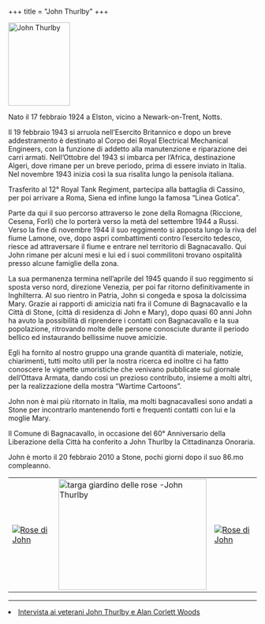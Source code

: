+++
title = "John Thurlby"
+++

<img src="/images/files/John Thurlby.jpg" width="125" height="169" title="John Thurlby">


Nato il 17 febbraio 1924 a Elston, vicino a Newark-on-Trent, Notts.

Il 19 febbraio 1943 si arruola nell’Esercito Britannico e dopo un breve addestramento è destinato al Corpo dei Royal Electrical Mechanical Engineers, con la funzione di addetto alla manutenzione e riparazione dei carri armati.
Nell’Ottobre del 1943 si imbarca per l’Africa, destinazione Algeri, dove rimane per un breve periodo, prima di essere inviato in Italia. Nel novembre 1943 inizia così la sua risalita lungo la penisola italiana.

Trasferito al 12° Royal Tank Regiment, partecipa alla battaglia di Cassino, per poi arrivare a Roma, Siena ed infine lungo la famosa “Linea Gotica”.

Parte da qui il suo percorso attraverso le zone della Romagna (Riccione, Cesena, Forlì) che lo porterà verso la metà del settembre 1944 a Russi. Verso la fine di novembre 1944 il suo reggimento si apposta lungo la riva del fiume Lamone, ove, dopo aspri combattimenti contro l’esercito tedesco, riesce ad attraversare il fiume e entrare nel territorio di Bagnacavallo. Qui John rimane per alcuni mesi e lui ed i suoi commilitoni trovano ospitalità presso alcune famiglie della zona.

La sua permanenza termina nell’aprile del 1945 quando il suo reggimento si sposta verso nord, direzione Venezia, per poi far ritorno definitivamente in Inghilterra.
Al suo rientro in Patria, John si congeda e sposa la dolcissima Mary. Grazie ai rapporti di amicizia nati fra il Comune di Bagnacavallo e la Città di Stone, (città di residenza di John e Mary), dopo quasi 60 anni John ha avuto la possibilità di riprendere i contatti con Bagnacavallo e la sua popolazione, ritrovando molte delle persone conosciute durante il periodo bellico ed instaurando bellissime nuove amicizie.

Egli ha fornito al nostro gruppo una grande quantità di materiale, notizie, chiarimenti, tutti molto utili per la nostra ricerca ed inoltre ci ha fatto conoscere le vignette umoristiche che venivano pubblicate sul giornale dell’Ottava Armata, dando così un prezioso contributo, insieme a molti altri, per la realizzazione della mostra “Wartime Cartoons”.

John non è mai più ritornato in Italia, ma molti bagnacavallesi sono andati a Stone per incontrarlo mantenendo forti e frequenti  contatti con lui e la moglie Mary. 

Il Comune di Bagnacavallo, in occasione del 60° Anniversario della Liberazione della Città ha conferito a John Thurlby la Cittadinanza Onoraria.

John è morto il 20 febbraio 2010 a Stone, pochi giorni dopo il suo 86.mo compleanno.

<table >
    <tr>
<td >
<a href="/images/files/Rose.jpg" target=_blank><img src="/images/files/Rose.jpg" title="Rose di John"></a>
</td>
<td>
<a href="/images/files/Targa_Rose.jpg" target=_blank><img src="/images/files/Targa_Rose.jpg"  width="300" height="225"title="targa giardino delle rose -John Thurlby">
</td>
<td ><a href="/images/files/Rose2.jpg" target=_blank><img src="/images/files/Rose2.jpg" title="Rose di John">
</td>
</tr>
 </table>

<hr>  

<li><a href="/friends/interview/">Intervista ai veterani John Thurlby e Alan Corlett Woods</a></li><br>